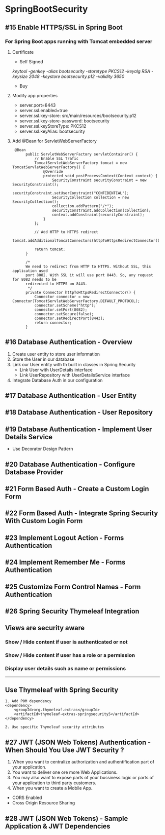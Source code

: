 # SpringBootSecurity
## #15 Enable HTTPS/SSL in Spring Boot
### For Spring Boot apps running with Tomcat embedded server

1. Certificate
    * Self Signed

    _keytool -genkey -alias bootsecurity -storetype PKCS12 -keyalg RSA -keysize 2048 -keystore bootsecurity.p12 -validity 3650_
    
    * Buy
    
2. Modify app.properties

    - server.port=8443
    - server.ssl.enabled=true
    - server.ssl.key-store: src/main/resources/bootsecurity.p12
    - server.ssl.key-store-password: bootsecurity
    - server.ssl.keyStoreType: PKCS12
    - server.ssl.keyAlias: bootsecurity


3. Add @Bean for ServletWebServerFactory

        @Bean
             public ServletWebServerFactory servletContainer() {
                 // Enable SSL Trafic
                 TomcatServletWebServerFactory tomcat = new TomcatServletWebServerFactory() {
                     @Override
                     protected void postProcessContext(Context context) {
                         SecurityConstraint securityConstraint = new SecurityConstraint();
                         securityConstraint.setUserConstraint("CONFIDENTIAL");
                         SecurityCollection collection = new SecurityCollection();
                         collection.addPattern("/*");
                         securityConstraint.addCollection(collection);
                         context.addConstraint(securityConstraint);
                     }
                 };
         
                 // Add HTTP to HTTPS redirect
                 tomcat.addAdditionalTomcatConnectors(httpToHttpsRedirectConnector());
         
                 return tomcat;
             }
         
             /*
             We need to redirect from HTTP to HTTPS. Without SSL, this application used
             port 8082. With SSL it will use port 8443. So, any request for 8082 needs to be
             redirected to HTTPS on 8443.
              */
             private Connector httpToHttpsRedirectConnector() {
                 Connector connector = new Connector(TomcatServletWebServerFactory.DEFAULT_PROTOCOL);
                 connector.setScheme("http");
                 connector.setPort(8082);
                 connector.setSecure(false);
                 connector.setRedirectPort(8443);
                 return connector;
             }

## #16 Database Authentication - Overview

1. Create user entity to store user information
2. Store the User in our database
3. Link our User entity with th built in classes in Spring Security
    - Link User with UserDetails interface
    - Link UserRepository with UserDetailsService interface
4. Integrate Database Auth in our configuration

## #17 Database Authentication - User Entity

## #18 Database Authentication - User Repository

## #19 Database Authentication - Implement User Details Service
- Use Decorator Design Pattern

## #20 Database Authentication - Configure Database Provider

## #21 Form Based Auth - Create a Custom Login Form

## #22 Form Based Auth - Integrate Spring Security With Custom Login Form

## #23 Implement Logout Action - Forms Authentication

## #24 Implement Remember Me - Forms Authentication

## #25 Customize Form Control Names - Form Authentication

## #26 Spring Security Thymeleaf Integration
## Views are security aware
### Show / Hide content if user is authenticated or not
### Show / Hide content if user has a role or a permission
### Display user details such as name or permissions
____
##  Use Thymeleaf with Spring Security
    1. Add POM dependency
    <dependency>
        <groupId>org.thymeleaf.extras</groupId>
        <artifactId>thymeleaf-extras-springsecurity5</artifactId>
    </dependency>

    2. Use specific Thymeleaf security attributes


## #27 JWT (JSON Web Tokens) Authentication - When Should You Use JWT Security ?
1. When you want to centralize authorization and authentification part of your application.
2. You want to deliver one ore more Web Applications.
3. You may also want to expose parts of your bussiness logic or parts of your application to third party customers.
4. When you want to create a Mobile App.

- CORS Enabled
- Cross Origin Resource Sharing

## #28 JWT (JSON Web Tokens) - Sample Application & JWT Dependencies

    